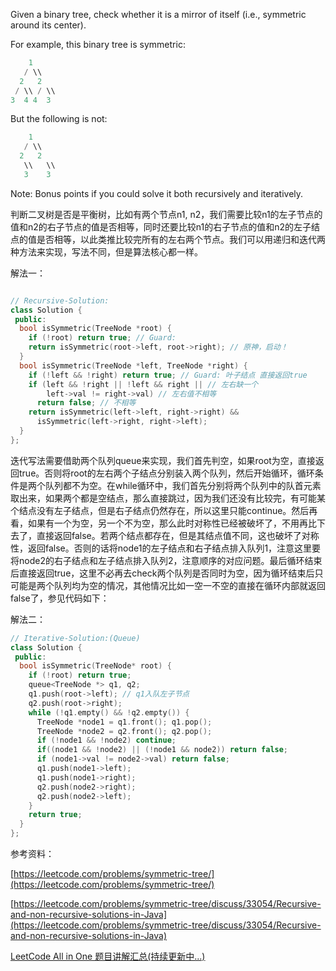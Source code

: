 Given a binary tree, check whether it is a mirror of itself (i.e., symmetric around its center).

For example, this binary tree is symmetric:

```cpp
    1
   / \\
  2   2
 / \\ / \\
3  4 4  3
```

But the following is not:

```cpp
    1
   / \\
  2   2
   \\   \\
   3    3
```

Note: Bonus points if you could solve it both recursively and iteratively.

判断二叉树是否是平衡树，比如有两个节点n1, n2，我们需要比较n1的左子节点的值和n2的右子节点的值是否相等，同时还要比较n1的右子节点的值和n2的左子结点的值是否相等，以此类推比较完所有的左右两个节点。我们可以用递归和迭代两种方法来实现，写法不同，但是算法核心都一样。

解法一：

```cpp

// Recursive-Solution:
class Solution {
 public:
  bool isSymmetric(TreeNode *root) {
    if (!root) return true; // Guard:
    return isSymmetric(root->left, root->right); // 原神，启动！
  }
  bool isSymmetric(TreeNode *left, TreeNode *right) {
    if (!left && !right) return true; // Guard: 叶子结点 直接返回true
    if (left && !right || !left && right || // 左右缺一个
        left->val != right->val) // 左右值不相等
      return false; // 不相等
    return isSymmetric(left->left, right->right) &&
      isSymmetric(left->right, right->left);
  }
};
```

迭代写法需要借助两个队列queue来实现，我们首先判空，如果root为空，直接返回true。否则将root的左右两个子结点分别装入两个队列，然后开始循环，循环条件是两个队列都不为空。在while循环中，我们首先分别将两个队列中的队首元素取出来，如果两个都是空结点，那么直接跳过，因为我们还没有比较完，有可能某个结点没有左子结点，但是右子结点仍然存在，所以这里只能continue。然后再看，如果有一个为空，另一个不为空，那么此时对称性已经被破坏了，不用再比下去了，直接返回false。若两个结点都存在，但是其结点值不同，这也破坏了对称性，返回false。否则的话将node1的左子结点和右子结点排入队列1，注意这里要将node2的右子结点和左子结点排入队列2，注意顺序的对应问题。最后循环结束后直接返回true，这里不必再去check两个队列是否同时为空，因为循环结束后只可能是两个队列均为空的情况，其他情况比如一空一不空的直接在循环内部就返回false了，参见代码如下：

解法二：

```cpp
// Iterative-Solution:(Queue)
class Solution {
 public:
  bool isSymmetric(TreeNode* root) {
    if (!root) return true;
    queue<TreeNode *> q1, q2;
    q1.push(root->left); // q1入队左子节点
    q2.push(root->right);
    while (!q1.empty() && !q2.empty()) {
      TreeNode *node1 = q1.front(); q1.pop();
      TreeNode *node2 = q2.front(); q2.pop();
      if (!node1 && !node2) continue;
      if((node1 && !node2) || (!node1 && node2)) return false;
      if (node1->val != node2->val) return false;
      q1.push(node1->left);
      q1.push(node1->right);
      q2.push(node2->right);
      q2.push(node2->left);
    }
    return true;
  }
};
```

参考资料：

[https://leetcode.com/problems/symmetric-tree/](https://leetcode.com/problems/symmetric-tree/)

[https://leetcode.com/problems/symmetric-tree/discuss/33054/Recursive-and-non-recursive-solutions-in-Java](https://leetcode.com/problems/symmetric-tree/discuss/33054/Recursive-and-non-recursive-solutions-in-Java)

[LeetCode All in One 题目讲解汇总(持续更新中...)](http://www.cnblogs.com/grandyang/p/4606334.html)
